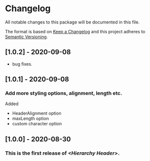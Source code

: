 # Changelog
All notable changes to this package will be documented in this file.

The format is based on [Keep a Changelog](http://keepachangelog.com/en/1.0.0/)
and this project adheres to [Semantic Versioning](http://semver.org/spec/v2.0.0.html).

## [1.0.2] - 2020-09-08

- bug fixes.

## [1.0.1] - 2020-09-08

### Add more styling options, alignment, length etc.

Added

- HeaderAlignment option
- maxLength option
- custom character option

## [1.0.0] - 2020-08-30

### This is the first release of *\<Hierarchy Header\>*.
